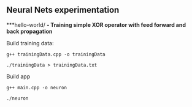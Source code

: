 ## Neural Nets experimentation

***hello-world/ **- Training simple XOR operator with feed forward and back propagation**

Build training data:

``g++ trainingData.cpp -o trainingData``

``./trainingData > trainingData.txt``

Build app

``g++ main.cpp -o neuron``

``./neuron``
